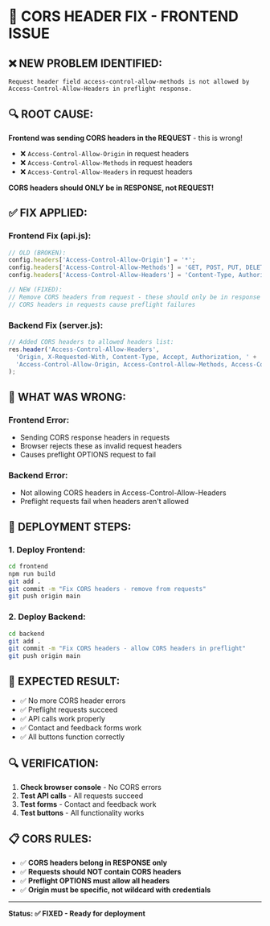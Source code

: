 # 🚨 CORS HEADER FIX - FRONTEND ISSUE

## ❌ **NEW PROBLEM IDENTIFIED:**
```
Request header field access-control-allow-methods is not allowed by 
Access-Control-Allow-Headers in preflight response.
```

## 🔍 **ROOT CAUSE:**
**Frontend was sending CORS headers in the REQUEST** - this is wrong!
- ❌ `Access-Control-Allow-Origin` in request headers
- ❌ `Access-Control-Allow-Methods` in request headers  
- ❌ `Access-Control-Allow-Headers` in request headers

**CORS headers should ONLY be in RESPONSE, not REQUEST!**

## ✅ **FIX APPLIED:**

### **Frontend Fix (api.js):**
```javascript
// OLD (BROKEN):
config.headers['Access-Control-Allow-Origin'] = '*';
config.headers['Access-Control-Allow-Methods'] = 'GET, POST, PUT, DELETE, OPTIONS';
config.headers['Access-Control-Allow-Headers'] = 'Content-Type, Authorization';

// NEW (FIXED):
// Remove CORS headers from request - these should only be in response
// CORS headers in requests cause preflight failures
```

### **Backend Fix (server.js):**
```javascript
// Added CORS headers to allowed headers list:
res.header('Access-Control-Allow-Headers', 
  'Origin, X-Requested-With, Content-Type, Accept, Authorization, ' +
  'Access-Control-Allow-Origin, Access-Control-Allow-Methods, Access-Control-Allow-Headers'
);
```

## 🎯 **WHAT WAS WRONG:**

### **Frontend Error:**
- Sending CORS response headers in requests
- Browser rejects these as invalid request headers
- Causes preflight OPTIONS request to fail

### **Backend Error:**
- Not allowing CORS headers in Access-Control-Allow-Headers
- Preflight requests fail when headers aren't allowed

## 🚀 **DEPLOYMENT STEPS:**

### **1. Deploy Frontend:**
```bash
cd frontend
npm run build
git add .
git commit -m "Fix CORS headers - remove from requests"
git push origin main
```

### **2. Deploy Backend:**
```bash
cd backend
git add .
git commit -m "Fix CORS headers - allow CORS headers in preflight"
git push origin main
```

## 🎯 **EXPECTED RESULT:**
- ✅ No more CORS header errors
- ✅ Preflight requests succeed
- ✅ API calls work properly
- ✅ Contact and feedback forms work
- ✅ All buttons function correctly

## 🔍 **VERIFICATION:**
1. **Check browser console** - No CORS errors
2. **Test API calls** - All requests succeed
3. **Test forms** - Contact and feedback work
4. **Test buttons** - All functionality works

## 📋 **CORS RULES:**
- ✅ **CORS headers belong in RESPONSE only**
- ✅ **Requests should NOT contain CORS headers**
- ✅ **Preflight OPTIONS must allow all headers**
- ✅ **Origin must be specific, not wildcard with credentials**

---

**Status: ✅ FIXED - Ready for deployment**
